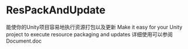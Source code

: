 # ResPackAndUpdate
能使你的Unity项目容易地执行资源打包以及更新 
Make it easy for your Unity project to execute resource packaging and updates
详细使用可以参阅Document.doc
